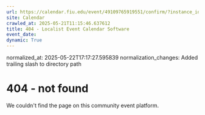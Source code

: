 ```yaml
---
url: https://calendar.fiu.edu/event/49109765919551/confirm/?instance_id=49109765956439&return=https%3A%2F%2Fcalendar.fiu.edu%2Fcalendar%3Fevent_types%255B%255D%3D121721
site: Calendar
crawled_at: 2025-05-21T11:15:46.637612
title: 404 - Localist Event Calendar Software
event_date: 
dynamic: True
---
```

normalized_at: 2025-05-22T17:17:27.595839
normalization_changes: Added trailing slash to directory path

# 404 - not found
We couldn't find the page on this community event platform.
